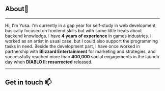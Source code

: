 ## About👋
<hr>

Hi, I'm Yusa.
I'm currently in a gap year for self-study in web development, basically focused on frontend skills but with some little treats about backend knowledgs.
I have **4 years of experience** in games industries. I worked as an artist in usual case, but I could also support the programming tasks in need. Beside the development part, I have once worked in partnership with **Blizzard Entertainment** for marketing and strategies, and successfully reached more than **400,000** social engagements in the launch day when **DIABLO II: resurrected** released.
<hr>

## Get in touch :mailbox:

<!--
**Anthya1104/Anthya1104** is a ✨ _special_ ✨ repository because its `README.md` (this file) appears on your GitHub profile.

Here are some ideas to get you started:

- 🔭 I’m currently working on ...
- 🌱 I’m currently learning ...
- 👯 I’m looking to collaborate on ...
- 🤔 I’m looking for help with ...
- 💬 Ask me about ...
- 📫 How to reach me: ...
- 😄 Pronouns: ...
- ⚡ Fun fact: ...
-->
